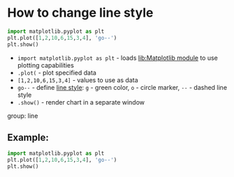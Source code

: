 # How to change line style

```python
import matplotlib.pyplot as plt
plt.plot([1,2,10,6,15,3,4], 'go--')
plt.show()
```

- `import matplotlib.pyplot as plt` - loads [lib:Matplotlib module](python-matplotlib/how-to-install-matplotlib-python-lib-in-ubuntu-ubuntuversion) to use plotting capabilities
- `.plot(` - plot specified data
- `[1,2,10,6,15,3,4]` - values to use as data
- `go--` - define [line style](https://matplotlib.org/2.1.2/api/_as_gen/matplotlib.pyplot.plot.html): `g` - green color, `o` - circle marker, `--` - dashed line style
- `.show()` - render chart in a separate window

group: line

## Example: 
```python
import matplotlib.pyplot as plt
plt.plot([1,2,10,6,15,3,4], 'go--')
plt.show()
```

